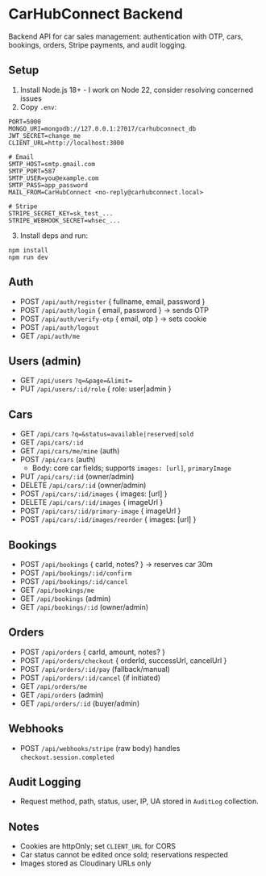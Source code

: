 # CarHubConnect Backend

Backend API for car sales management: authentication with OTP, cars, bookings, orders, Stripe payments, and audit logging.

## Setup

1. Install Node.js 18+ - I work on Node 22, consider resolving concerned issues
2. Copy `.env`:

```
PORT=5000
MONGO_URI=mongodb://127.0.0.1:27017/carhubconnect_db
JWT_SECRET=change_me
CLIENT_URL=http://localhost:3000

# Email
SMTP_HOST=smtp.gmail.com
SMTP_PORT=587
SMTP_USER=you@example.com
SMTP_PASS=app_password
MAIL_FROM=CarHubConnect <no-reply@carhubconnect.local>

# Stripe
STRIPE_SECRET_KEY=sk_test_...
STRIPE_WEBHOOK_SECRET=whsec_...
```

3. Install deps and run:

```
npm install
npm run dev
```

## Auth

- POST `/api/auth/register` { fullname, email, password }
- POST `/api/auth/login` { email, password } → sends OTP
- POST `/api/auth/verify-otp` { email, otp } → sets cookie
- POST `/api/auth/logout`
- GET `/api/auth/me`

## Users (admin)
- GET `/api/users` `?q=&page=&limit=`
- PUT `/api/users/:id/role` { role: user|admin }

## Cars
- GET `/api/cars` `?q=&status=available|reserved|sold`
- GET `/api/cars/:id`
- GET `/api/cars/me/mine` (auth)
- POST `/api/cars` (auth)
  - Body: core car fields; supports `images: [url]`, `primaryImage`
- PUT `/api/cars/:id` (owner/admin)
- DELETE `/api/cars/:id` (owner/admin)
- POST `/api/cars/:id/images` { images: [url] }
- DELETE `/api/cars/:id/images` { imageUrl }
- POST `/api/cars/:id/primary-image` { imageUrl }
- POST `/api/cars/:id/images/reorder` { images: [url] }

## Bookings
- POST `/api/bookings` { carId, notes? } → reserves car 30m
- POST `/api/bookings/:id/confirm`
- POST `/api/bookings/:id/cancel`
- GET `/api/bookings/me`
- GET `/api/bookings` (admin)
- GET `/api/bookings/:id` (owner/admin)

## Orders
- POST `/api/orders` { carId, amount, notes? }
- POST `/api/orders/checkout` { orderId, successUrl, cancelUrl }
- POST `/api/orders/:id/pay` (fallback/manual)
- POST `/api/orders/:id/cancel` (if initiated)
- GET `/api/orders/me`
- GET `/api/orders` (admin)
- GET `/api/orders/:id` (buyer/admin)

## Webhooks
- POST `/api/webhooks/stripe` (raw body) handles `checkout.session.completed`

## Audit Logging
- Request method, path, status, user, IP, UA stored in `AuditLog` collection.

## Notes
- Cookies are httpOnly; set `CLIENT_URL` for CORS
- Car status cannot be edited once sold; reservations respected
- Images stored as Cloudinary URLs only


